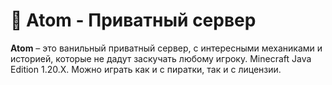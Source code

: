 # 💫 Atom - Приватный сервер
**Atom** – это ванильный приватный сервер, с интересными механиками и историей, которые не дадут заскучать любому игроку.
Minecraft Java Edition 1.20.X. Можно играть как и с пиратки, так и с лицензии.
